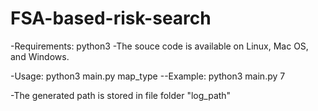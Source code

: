 # FSA-based-risk-search

-Requirements: python3
-The souce code is available on Linux, Mac OS, and Windows.

-Usage: python3 main.py map_type
--Example: python3 main.py 7

-The generated path is stored in file folder "log_path"




